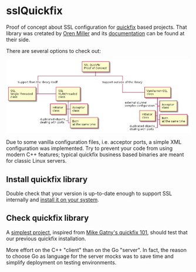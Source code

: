 # sslQuickfix

Proof of concept about SSL configuration for [quickfix](http://www.quickfixengine.org/) based projects. That library was cretated by [Oren Miller](oren@quickfixengine.org) and its [documentation](http://www.quickfixengine.org/quickfix/doc/html/) can be found at their side.

There are several options to check out:

![summary](images/summary.plantuml.png)

Due to some vanilla configuration files, i.e. acceptor ports, a simple XML configuration was implemented. Try to prevent your code from using modern C++ features; typical quickfix business based binaries are meant for classic Linux servers.

## Install quickfix library

Double check that your version is up-to-date enough to support SSL internally and [install it on your system](quickfix/README.md).

## Check quickfix library

A [simplest project](simplest/README.md), inspired from [Mike Gatny's quickfix 101](https://github.com/mgatny/quickfix_101), should test that our previous quickfix installation.

More effort on the C++ "client" than on the Go "server". In fact, the reason to choose Go as language for the server mocks was to save time and simplify deployment on testing environments.

